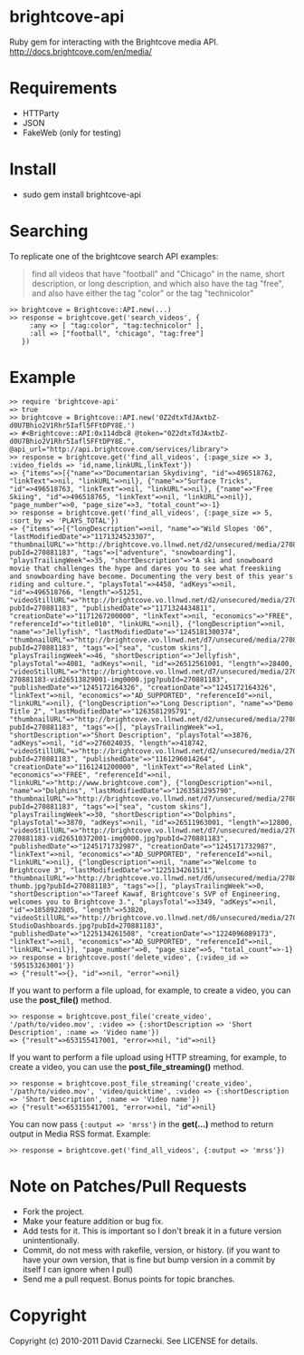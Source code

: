 brightcove-api
==============

Ruby gem for interacting with the Brightcove media API. http://docs.brightcove.com/en/media/

Requirements
============

* HTTParty
* JSON
* FakeWeb (only for testing)

Install
=======

* sudo gem install brightcove-api

Searching
=========

To replicate one of the brightcove search API examples:

> find all videos that have "football" and "Chicago" in the name, short description, or long
> description, and which also have the tag "free", and also have either the tag "color" or the
> tag "technicolor"

    >> brightcove = Brightcove::API.new(...)
    >> response = brightcove.get('search_videos', {
         :any => [ "tag:color", "tag:technicolor" ],
         :all => ["football", "chicago", "tag:free"]
       })


Example
=======

    >> require 'brightcove-api'
    => true
    >> brightcove = Brightcove::API.new('0Z2dtxTdJAxtbZ-d0U7Bhio2V1Rhr5Iafl5FFtDPY8E.')
    => #<Brightcove::API:0x114dbc8 @token="0Z2dtxTdJAxtbZ-d0U7Bhio2V1Rhr5Iafl5FFtDPY8E.", @api_url="http://api.brightcove.com/services/library">
    >> response = brightcove.get('find_all_videos', {:page_size => 3, :video_fields => 'id,name,linkURL,linkText'})
    => {"items"=>[{"name"=>"Documentarian Skydiving", "id"=>496518762, "linkText"=>nil, "linkURL"=>nil}, {"name"=>"Surface Tricks", "id"=>496518763, "linkText"=>nil, "linkURL"=>nil}, {"name"=>"Free Skiing", "id"=>496518765, "linkText"=>nil, "linkURL"=>nil}], "page_number"=>0, "page_size"=>3, "total_count"=>-1}
    >> response = brightcove.get('find_all_videos', {:page_size => 5, :sort_by => 'PLAYS_TOTAL'})
    => {"items"=>[{"longDescription"=>nil, "name"=>"Wild Slopes '06", "lastModifiedDate"=>"1171324523307", "thumbnailURL"=>"http://brightcove.vo.llnwd.net/d2/unsecured/media/270881183/270881183_502534829_94499905676eb7cd04a558da2adcf6a34f437b88.jpg?pubId=270881183", "tags"=>["adventure", "snowboarding"], "playsTrailingWeek"=>35, "shortDescription"=>"A ski and snowboard movie that challenges the hype and dares you to see what freeskiing and snowboarding have become. Documenting the very best of this year's riding and culture.", "playsTotal"=>4458, "adKeys"=>nil, "id"=>496518766, "length"=>51251, "videoStillURL"=>"http://brightcove.vo.llnwd.net/d2/unsecured/media/270881183/270881183_502534838_f80fe64f052328cd3b2e158d7234003a23091845.jpg?pubId=270881183", "publishedDate"=>"1171324434811", "creationDate"=>"1171267200000", "linkText"=>nil, "economics"=>"FREE", "referenceId"=>"title010", "linkURL"=>nil}, {"longDescription"=>nil, "name"=>"Jellyfish", "lastModifiedDate"=>"1245181300374", "thumbnailURL"=>"http://brightcove.vo.llnwd.net/d7/unsecured/media/270881183/270881183_26530711001_jellyFish.jpg?pubId=270881183", "tags"=>["sea", "custom skins"], "playsTrailingWeek"=>46, "shortDescription"=>"Jellyfish", "playsTotal"=>4081, "adKeys"=>nil, "id"=>26512561001, "length"=>28400, "videoStillURL"=>"http://brightcove.vo.llnwd.net/d7/unsecured/media/270881183/270881183_26519430001_vs-270881183-vid26513829001-img0000.jpg?pubId=270881183", "publishedDate"=>"1245172164326", "creationDate"=>"1245172164326", "linkText"=>nil, "economics"=>"AD_SUPPORTED", "referenceId"=>nil, "linkURL"=>nil}, {"longDescription"=>"Long Description", "name"=>"Demo Title 2", "lastModifiedDate"=>"1263581295791", "thumbnailURL"=>"http://brightcove.vo.llnwd.net/d2/unsecured/media/270881183/270881183_275925069_d1f97c7f07f2a3f4de7b38eda3761f16f39d2a99.jpg?pubId=270881183", "tags"=>[], "playsTrailingWeek"=>1, "shortDescription"=>"Short Description", "playsTotal"=>3876, "adKeys"=>nil, "id"=>276024035, "length"=>418742, "videoStillURL"=>"http://brightcove.vo.llnwd.net/d2/unsecured/media/270881183/270881183_275943599_b7e2ca63c0311fa3f0b027304b41d252f12d2d66.jpg?pubId=270881183", "publishedDate"=>"1161296014264", "creationDate"=>"1161241200000", "linkText"=>"Related Link", "economics"=>"FREE", "referenceId"=>nil, "linkURL"=>"http://www.brightcove.com"}, {"longDescription"=>nil, "name"=>"Dolphins", "lastModifiedDate"=>"1263581295790", "thumbnailURL"=>"http://brightcove.vo.llnwd.net/d7/unsecured/media/270881183/270881183_26531197001_dolphins.jpg?pubId=270881183", "tags"=>["sea", "custom skins"], "playsTrailingWeek"=>30, "shortDescription"=>"Dolphins", "playsTotal"=>3870, "adKeys"=>nil, "id"=>26511963001, "length"=>12800, "videoStillURL"=>"http://brightcove.vo.llnwd.net/d7/unsecured/media/270881183/270881183_26519372001_vs-270881183-vid26510372001-img0000.jpg?pubId=270881183", "publishedDate"=>"1245171732987", "creationDate"=>"1245171732987", "linkText"=>nil, "economics"=>"AD_SUPPORTED", "referenceId"=>nil, "linkURL"=>nil}, {"longDescription"=>nil, "name"=>"Welcome to Brightcove 3", "lastModifiedDate"=>"1225134261511", "thumbnailURL"=>"http://brightcove.vo.llnwd.net/d6/unsecured/media/270881183/270881183_1858983740_brightcove3-thumb.jpg?pubId=270881183", "tags"=>[], "playsTrailingWeek"=>0, "shortDescription"=>"Tareef Kawaf, Brightcove's SVP of Engineering, welcomes you to Brightcove 3.", "playsTotal"=>3349, "adKeys"=>nil, "id"=>1858922805, "length"=>53820, "videoStillURL"=>"http://brightcove.vo.llnwd.net/d6/unsecured/media/270881183/270881183_1858994782_vid-StudioDashboards.jpg?pubId=270881183", "publishedDate"=>"1225134261508", "creationDate"=>"1224096089173", "linkText"=>nil, "economics"=>"AD_SUPPORTED", "referenceId"=>nil, "linkURL"=>nil}], "page_number"=>0, "page_size"=>5, "total_count"=>-1}
    >> response = brightcove.post('delete_video', {:video_id => '595153263001'})
  	=> {"result"=>{}, "id"=>nil, "error"=>nil}

If you want to perform a file upload, for example, to create a video, you can use the __post_file()__ method.

    >> response = brightcove.post_file('create_video', '/path/to/video.mov', :video => {:shortDescription => 'Short Description', :name => 'Video name'})
    => {"result"=>653155417001, "error=>nil, "id"=>nil}

If you want to perform a file upload using HTTP streaming, for example, to create a video, you can use the __post_file_streaming()__ method.

    >> response = brightcove.post_file_streaming('create_video', '/path/to/video.mov', 'video/quicktime', :video => {:shortDescription => 'Short Description', :name => 'Video name'})
    => {"result"=>653155417001, "error=>nil, "id"=>nil}

You can now pass `{:output => 'mrss'}` in the __get(...)__ method to return output in Media RSS format. Example:

    >> response = brightcove.get('find_all_videos', {:output => 'mrss'})

Note on Patches/Pull Requests
=============================

* Fork the project.
* Make your feature addition or bug fix.
* Add tests for it. This is important so I don't break it in a
  future version unintentionally.
* Commit, do not mess with rakefile, version, or history.
  (if you want to have your own version, that is fine but bump version in a commit by itself I can ignore when I pull)
* Send me a pull request. Bonus points for topic branches.

Copyright
=========
Copyright (c) 2010-2011 David Czarnecki. See LICENSE for details.
